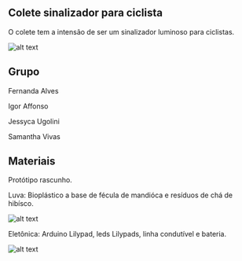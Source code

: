 ## Colete sinalizador para ciclista

O colete tem a intensão de ser um sinalizador luminoso para ciclistas.

![alt text](https://github.com/instituto-hub/Bootcamp-Ind-textil/blob/master/Turma%20%231/Imagens/61509564_882704138735863_7052895655097794560_o.jpg)

## Grupo 

Fernanda Alves

Igor Affonso

Jessyca Ugolini

Samantha Vivas


## Materiais

Protótipo rascunho.

Luva: Bioplástico a base de fécula de mandióca e resíduos de chá de hibísco.

![alt text](https://github.com/instituto-hub/Bootcamp-Ind-textil/blob/master/Turma%20%231/Imagens/61194759_882696065403337_4508432719708946432_o.jpg)


Eletônica: Arduino Lilypad, leds Lilypads, linha condutível e bateria.

![alt text](https://github.com/instituto-hub/Bootcamp-Ind-textil/blob/master/Turma%20%231/Imagens/61331278_882706672068943_4416196733659250688_o.jpg)
